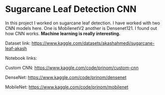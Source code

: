 # Sugarcane Leaf Detection CNN 

In this project I worked on sugarcane leaf detection. I have worked with two CNN models here. One is MobilenetV2 another is Densenet121. 
I found out how CNN works. 
**Machine learning is really interesting.**


Dataset link: https://www.kaggle.com/datasets/akashahmedi/sugarcane-leaf-akash


Notebook links:

Custom CNN: https://www.kaggle.com/code/prinom/custom-cnn

DenseNet: https://www.kaggle.com/code/prinom/densenet

MobileNet: https://www.kaggle.com/code/prinom/mobilenet

